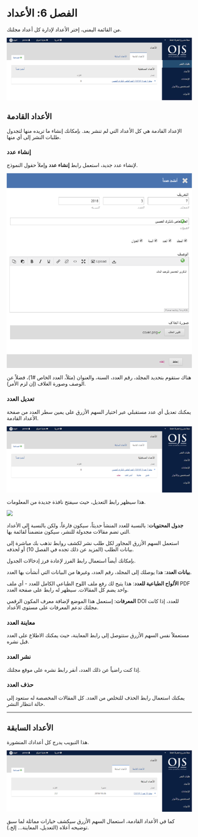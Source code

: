 # الفصل 6: الأعداد

من القائمة اليمنى، إختر الأعداد لإدارة كل أعداد مجلتك.

![](./assets/learning-ojs3.1-jm-issues.png)

## الأعداد القادمة

الإعداد القادمة هي كل الأعداد التي لم تنشر بعد. بإمكانك إنشاء ما تريده منها لتجدول طلبات النشر إلى أي منها.

### إنشاء عدد

لإنشاء عدد جديد، استعمل رابط **إنشاء عدد** وإملأ حقول النموذج.

![](./assets/learning-ojs-3-issues-create.png)

هناك ستقوم بتحديد المجلد، رقم العدد، السنة، والعنوان \(مثلاً، العدد الخاص \#1\)، فضلاً عن الوصف وصورة الغلاف \(إن لزم الأمر\).

### تعديل العدد

يمكنك تعديل أي عدد مستقبلي عبر اختيار السهم الأزرق على يمين سطر العدد من صفحة الأعداد القادمة.

![](./assets/learning-ojs3.1-jm-issues-edit.png)

هذا سيظهر رابط التعديل، حيث سيفتح نافذة جديدة من المعلومات.

![](./assets/learning-ojs-3-issues-details.png)

**جدول المحتويات**: بالنسبة للعدد المنشأ حديثاً، سيكون فارغاً، ولكن بالنسبة إلى الأعداد التي تضم مقالات مجدولة للنشر، سيكون متضمناً لقائمة بها.

استعمل السهم الأزرق المجاور لكل طلب نشر لكشف روابط تذهب بك مباشرة إلى بيانات الطلب \(المزيد عن ذلك تجده في الفصل 10\) أو لحذفه.

بإمكانك أيضاً استعمال رابط الفرز لإعادة فرز إدخالات الجدول.

**بيانات العدد**: هذا يوصلك إلى المجلد، رقم العدد، وغيرها من البيانات التي أنشأت بها العدد.

**الألواح الطباعية للعدد**: هذا يتيح لك رفع ملف اللوح الطباعي الكامل للعدد - أي ملف PDF واحد يضم كل المقالات. سيظهر له رابط على صفحة العدد.

**المعرفات**: إستعمل هذا الموضع لإضافة معرف المكون الرقمي DOI للعدد، إذا كانت مجلتك تدعم المعرفات على مستوى الأعداد.

### معاينة العدد

مستعملاً نفس السهم الأزرق ستتوصل إلى رابط المعاينة، حيث يمكنك الاطلاع على العدد قبل نشره.

### نشر العدد

إذا كنت راضياً عن ذلك العدد، أنقر رابط نشره على موقع مجلتك.

### حذف العدد

يمكنك استعمال رابط الحذف للتخلص من العدد. كل المقالات المخصصة له ستعود إلى حالة انتظار النشر.

<hr />

## الأعداد السابقة

هذا التبويب يدرج كل أعدادك المنشورة.

![](./assets/learning-ojs3.1-jm-issues-back.png)

كما في الأعداد القادمة، استعمال السهم الأزرق سيكشف خيارات مماثلة لما سبق توضيحه أعلاه \(التعديل، المعاينة... إلخ.\).
